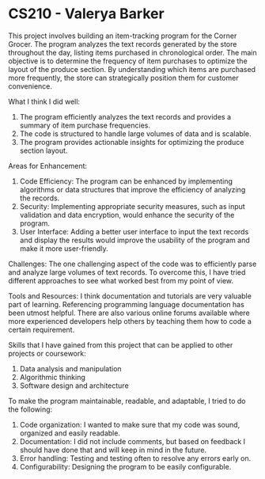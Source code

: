 # CS210 - Valerya Barker

This project involves building an item-tracking program for the Corner Grocer. The program analyzes the text records generated by the store throughout the day, listing items purchased in chronological order.
The main objective is to determine the frequency of item purchases to optimize the layout of the produce section. By understanding which items are purchased more frequently, the store can strategically position them for customer convenience. 

What I think I did well:
1. The program efficiently analyzes the text records and provides a summary of item purchase frequencies.
2. The code is structured to handle large volumes of data and is scalable.
3. The program provides actionable insights for optimizing the produce section layout.

Areas for Enhancement:
1. Code Efficiency: The program can be enhanced by implementing algorithms or data structures that improve the efficiency of analyzing the records. 
2. Security: Implementing appropriate security measures, such as input validation and data encryption, would enhance the security of the program.
3. User Interface: Adding a better user interface to input the text records and display the results would improve the usability of the program and make it more user-friendly.

Challenges:
The one challenging aspect of the code was to efficiently parse and analyze large volumes of text records. To overcome this, I have tried different approaches to see what worked best from my point of view.

Tools and Resources:
I think documentation and tutorials are very valuable part of learning. Referencing programming language documentation has been utmost helpful. There are also various online forums available where more experienced developers
help others by teaching them how to code a certain requirement. 

Skills that I have gained from this project that can be applied to other projects or coursework:
1. Data analysis and manipulation
2. Algorithmic thinking
3. Software design and architecture

To make the program maintainable, readable, and adaptable, I tried to do the following:
1. Code organization: I wanted to make sure that my code was sound, organized and easily readable.
2. Documentation: I did not include comments, but based on feedback I should have done that and will keep in mind in the future.
3. Error handling: Testing and testing often to resolve any errors early on.
4. Configurability: Designing the program to be easily configurable.
